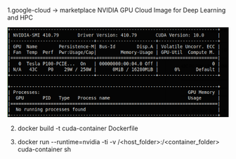1.google-cloud -> marketplace
NVIDIA GPU Cloud Image for Deep Learning and HPC

![alt text](https://github.com/luddite478/cpp-cuda-opencv-ffmpeg-tests/blob/master/nvidia-smi.png)

2. docker build -t cuda-container Dockerfile

3. docker run --runtime=nvidia -ti -v /<host_folder>:/<container_folder> cuda-container sh
